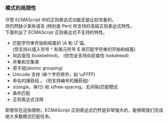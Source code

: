 ### 模式的局限性

尽管 ECMAScript 中的正则表达式功能还是比较完备的，  
但仍然缺少某些语言 (特别是 Perl) 所支持的高级正则表达式特性。  
下面列出了 ECMAScript 正则表达式不支持的特性。

 - 匹配字符串开始和结尾的 \A 和 \Z 锚。    
 	(但支持以插入符号 ^ 和美元符号 $ 来匹配字符串的开始和结尾)
 - 向后查找 (lookbehind)。  (但完全支持向前查找 lookahead)
 - 并集和交集类
 - 原子组(atomic grouping)
 - Unicode 支持 (单个字符除外，如 \uFFFF)
 - 命名的捕获组  。 (但支持编号的捕获组)
 - s(single，单行) 和 x(free-spacing，无间隔)匹配模式
 - 条件匹配
 - 正则表达式注释

即使存在这些限制，ECMAScript 正则表达式仍然是非常强大的，能够帮我们完成绝大多数模式匹配任务。 
